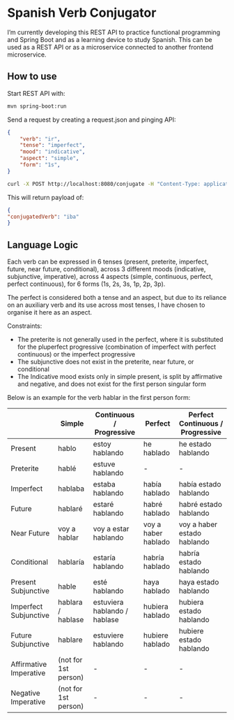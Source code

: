# Spanish Verb Conjugator

I’m currently developing this REST API to practice functional programming and Spring Boot and as a learning device to study Spanish. This can be used as a REST API or as a microservice connected to another frontend microservice.

## How to use

Start REST API with:

```bash
mvn spring-boot:run
```

Send a request by creating a request.json and pinging API:

```json
{
    "verb": "ir",
    "tense": "imperfect",
    "mood": "indicative",
    "aspect": "simple",
    "form": "1s",
}
```

```bash
curl -X POST http://localhost:8080/conjugate -H "Content-Type: application/json" -d @request.json
```

This will return payload of:

```json
{
"conjugatedVerb": "iba"
}
```

## Language Logic

Each verb can be expressed in 6 tenses (present, preterite, imperfect, future, near future, conditional), across 3 different moods (indicative, subjunctive, imperative), across 4 aspects (simple, continuous, perfect, perfect continuous), for 6 forms (1s, 2s, 3s, 1p, 2p, 3p). 

The perfect is considered both a tense and an aspect, but due to its reliance on an auxiliary verb and its use across most tenses, I have chosen to organise it here as an aspect.

Constraints:

- The preterite is not generally used in the perfect, where it is substituted for the pluperfect progressive (combination of imperfect with perfect continuous) or the imperfect progressive
- The subjunctive does not exist in the preterite, near future, or conditional
- The Indicative mood exists only in simple present, is split by affirmative and negative, and does not exist for the first person singular form

Below is an example for the verb hablar in the first person form:

|  | Simple | Continuous / Progressive | Perfect | Perfect Continuous / Progressive |
| --- | --- | --- | --- | --- |
| Present | hablo | estoy hablando | he hablado | he estado hablando |
| Preterite | hablé | estuve hablando | - | - |
| Imperfect | hablaba | estaba hablando | había hablado | había estado hablando |
| Future | hablaré | estaré hablando | habré hablado | habré estado hablando |
| Near Future | voy a hablar | voy a estar hablando  | voy a haber hablado | voy a haber estado hablando |
| Conditional | hablaría | estaría hablando | habría hablado | habría estado hablando |
| Present Subjunctive | hable | esté hablando | haya hablado | haya estado hablando |
| Imperfect Subjunctive | hablara / hablase | estuviera hablando / hablase | hubiera hablado | hubiera estado hablando |
| Future Subjunctive | hablare | estuviere hablando | hubiere hablado | hubiere estado hablando |
| Affirmative Imperative | (not for 1st person) | - | - | - |
| Negative Imperative | (not for 1st person) | - | - | - |
